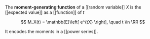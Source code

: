 The **moment-generating function** of a [[random variable]] $X$ is the [[expected value]] as a [[function]] of $t$

$$
M_X(t) = \mathbb{E}\left[ e^{tX} \right], \quad t \in \RR
$$

It encodes the moments in a [[power series]].